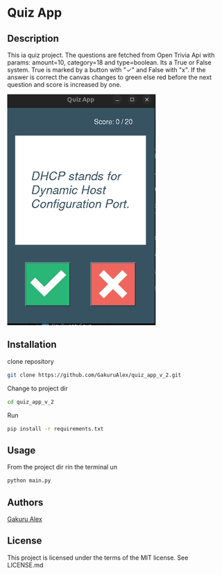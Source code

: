 # Quiz App #

## Description ##

This ia quiz project. The questions are fetched from Open Trivia Api with params: amount=10, category=18 and type=boolean. Its a True or False system. True is marked by a button with "✓" and False with "x". If the answer is correct the canvas changes to green else red before the next question and score is increased by one.

![Quiz App](images/Quiz_app.png)

## Installation ##

clone repository

```bash
git clone https://github.com/GakuruAlex/quiz_app_v_2.git
```

Change to project dir

```bash
cd quiz_app_v_2
```

Run

```bash
pip install -r requirements.txt
```

## Usage ##

From the project dir rin the terminal un

```bash
python main.py
```

## Authors ##

[Gakuru Alex](https://github.com/GakuruAlex)

## License ##

This project is licensed under the terms of the MIT license. See LICENSE.md
